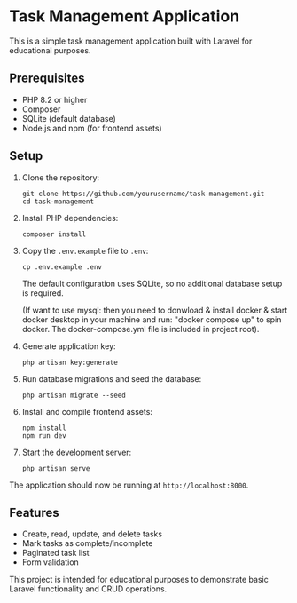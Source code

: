 # Task Management Application

This is a simple task management application built with Laravel for educational purposes.

## Prerequisites

-   PHP 8.2 or higher
-   Composer
-   SQLite (default database)
-   Node.js and npm (for frontend assets)

## Setup

1. Clone the repository:

    ```
    git clone https://github.com/yourusername/task-management.git
    cd task-management
    ```

2. Install PHP dependencies:

    ```
    composer install
    ```

3. Copy the `.env.example` file to `.env`:

    ```
    cp .env.example .env
    ```

    The default configuration uses SQLite, so no additional database setup is required.

    (If want to use mysql: then you need to donwload & install docker & start docker desktop in your machine and run: "docker compose up" to spin docker. The docker-compose.yml file is included in project root).

4. Generate application key:

    ```
    php artisan key:generate
    ```

5. Run database migrations and seed the database:

    ```
    php artisan migrate --seed
    ```

6. Install and compile frontend assets:

    ```
    npm install
    npm run dev
    ```

7. Start the development server:
    ```
    php artisan serve
    ```

The application should now be running at `http://localhost:8000`.

## Features

-   Create, read, update, and delete tasks
-   Mark tasks as complete/incomplete
-   Paginated task list
-   Form validation

This project is intended for educational purposes to demonstrate basic Laravel functionality and CRUD operations.
